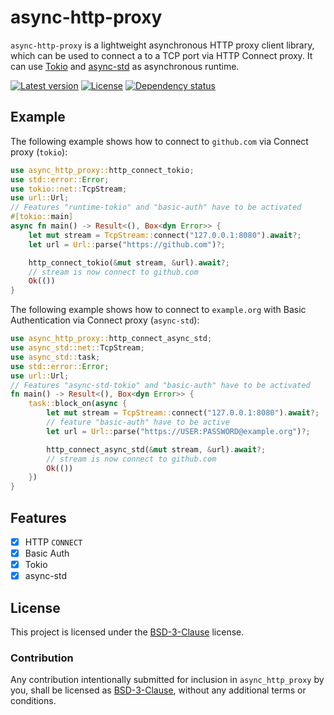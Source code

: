# async-http-proxy
`async-http-proxy` is a lightweight asynchronous HTTP proxy client library, which can be used to 
connect a to a TCP port via HTTP Connect proxy. It can use [Tokio](https://tokio.rs/) and 
[async-std](https://async.rs/) as asynchronous runtime.  

[![Latest version](https://img.shields.io/crates/v/async-http-proxy.svg)](https://crates.io/crates/async-http-proxy)
[![License](https://img.shields.io/crates/l/async-http-proxy.svg)](https://opensource.org/licenses/BSD-3-Clause)
[![Dependency status](https://deps.rs/repo/github/linkted/async-http-proxy/status.svg)](https://deps.rs/repo/github/linkted/async-http-proxy)


## Example
The following example shows how to connect to `github.com` via Connect proxy (`tokio`):
```rust
use async_http_proxy::http_connect_tokio;
use std::error::Error;
use tokio::net::TcpStream;
use url::Url;
// Features "runtime-tokio" and "basic-auth" have to be activated
#[tokio::main]
async fn main() -> Result<(), Box<dyn Error>> {
    let mut stream = TcpStream::connect("127.0.0.1:8080").await?;
    let url = Url::parse("https://github.com")?;

    http_connect_tokio(&mut stream, &url).await?;
    // stream is now connect to github.com
    Ok(())
}
```

The following example shows how to connect to `example.org` with Basic Authentication via Connect 
proxy (`async-std`):
```rust
use async_http_proxy::http_connect_async_std;
use async_std::net::TcpStream;
use async_std::task;
use std::error::Error;
use url::Url;
// Features "async-std-tokio" and "basic-auth" have to be activated
fn main() -> Result<(), Box<dyn Error>> {
    task::block_on(async {
        let mut stream = TcpStream::connect("127.0.0.1:8080").await?;
        // feature "basic-auth" have to be active
        let url = Url::parse("https://USER:PASSWORD@example.org")?;

        http_connect_async_std(&mut stream, &url).await?;
        // stream is now connect to github.com
        Ok(())
    })
}
```

## Features
- [x] HTTP `CONNECT`
- [x] Basic Auth
- [x] Tokio
- [x] async-std

## License
This project is licensed under the [BSD-3-Clause](https://opensource.org/licenses/BSD-3-Clause) 
license.

### Contribution
Any contribution intentionally submitted for inclusion in `async_http_proxy` by you, shall be 
licensed as [BSD-3-Clause](https://opensource.org/licenses/BSD-3-Clause), without any additional 
terms or conditions.
